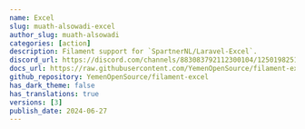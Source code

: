 ```yaml
---
name: Excel
slug: muath-alsowadi-excel
author_slug: muath-alsowadi
categories: [action]
description: Filament support for `SpartnerNL/Laravel-Excel`.
discord_url: https://discord.com/channels/883083792112300104/1250198251454337054
docs_url: https://raw.githubusercontent.com/YemenOpenSource/filament-excel/main/README.md
github_repository: YemenOpenSource/filament-excel
has_dark_theme: false
has_translations: true
versions: [3]
publish_date: 2024-06-27
---
```

